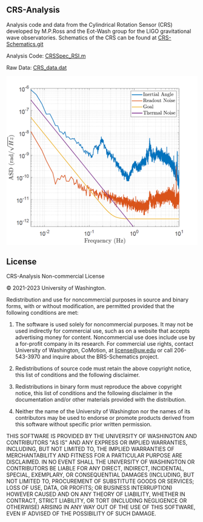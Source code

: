 ## CRS-Analysis

Analysis code and data from the Cylindrical Rotation Sensor (CRS) developed by M.P.Ross and the Eot-Wash group for the LIGO gravitational wave observatories. Schematics of the CRS can be found at [CRS-Schematics.git](https://github.com/mpross/CRS-Schematics)

Analysis Code: [CRSSpec_RSI.m](https://github.com/mpross/CRS-Analysis/tree/main/CRSSpec_RSI.m)

Raw Data: [CRS_data.dat](https://github.com/mpross/CRS-Analysis/tree/main/CRS_data.dat)

![](https://github.com/mpross/CRS-Analysis/blob/main/CRS_Spectrum.png)

## License
CRS-Analysis Non-commercial License

© 2021-2023 University of Washington.

Redistribution and use for noncommercial purposes in source and binary forms, with or without modification, are permitted provided that the following conditions are met:

1. The software is used solely for noncommercial purposes. It may not be used indirectly for commercial use, such as on a website that accepts advertising money for content. Noncommercial use does include use by a for-profit company in its research. For commercial use rights, contact University of Washington, CoMotion, at license@uw.edu or call 206-543-3970 and inquire about the BRS-Schematics project.

2. Redistributions of source code must retain the above copyright notice, this list of conditions and the following disclaimer.

3. Redistributions in binary form must reproduce the above copyright notice, this list of conditions and the following disclaimer in the documentation and/or other materials provided with the distribution.

4. Neither the name of the University of Washington nor the names of its contributors may be used to endorse or promote products derived from this software without specific prior written permission.

THIS SOFTWARE IS PROVIDED BY THE UNIVERSITY OF WASHINGTON AND CONTRIBUTORS "AS IS" AND ANY EXPRESS OR IMPLIED WARRANTIES, INCLUDING, BUT NOT LIMITED TO, THE IMPLIED WARRANTIES OF MERCHANTABILITY AND FITNESS FOR A PARTICULAR PURPOSE ARE DISCLAIMED. IN NO EVENT SHALL THE UNIVERSITY OF WASHINGTON OR CONTRIBUTORS BE LIABLE FOR ANY DIRECT, INDIRECT, INCIDENTAL, SPECIAL, EXEMPLARY, OR CONSEQUENTIAL DAMAGES (INCLUDING, BUT NOT LIMITED TO, PROCUREMENT OF SUBSTITUTE GOODS OR SERVICES; LOSS OF USE, DATA, OR PROFITS; OR BUSINESS INTERRUPTION) HOWEVER CAUSED AND ON ANY THEORY OF LIABILITY, WHETHER IN CONTRACT, STRICT LIABILITY, OR TORT (INCLUDING NEGLIGENCE OR OTHERWISE) ARISING IN ANY WAY OUT OF THE USE OF THIS SOFTWARE, EVEN IF ADVISED OF THE POSSIBILITY OF SUCH DAMAGE.

